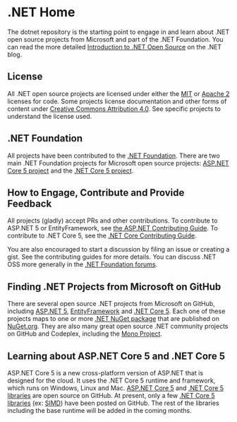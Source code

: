 # .NET Home

The dotnet repository is the starting point to engage in and learn about .NET
open source projects from Microsoft and part of the .NET Foundation. You can
read the more detailed [Introduction to .NET Open Source](http://blogs.msdn.com/dotnet)
on the .NET blog.

## License

All .NET open source projects are licensed under either the [MIT](LICENSE) or
[Apache 2](http://www.apache.org/licenses/LICENSE-2.0) licenses for code. Some
projects license documentation and other forms of content under
[Creative Commons Attribution 4.0](http://creativecommons.org/licenses/by/4.0/).
See specific projects to understand the license used.

## .NET Foundation

All projects have been contributed to the [.NET Foundation](http://www.dotnetfoundation.org/projects).
There are two main .NET Foundation projects for Microsoft open source projects:
[ASP.NET Core 5 project](http://www.dotnetfoundation.org/prjaspnetvnext.aspx)
and the [.NET Core 5 project](http://www.dotnetfoundation.org/prjaspnetvnext.aspx).

## How to Engage, Contribute and Provide Feedback

All projects (gladly) accept PRs and other contributions. To contribute to
ASP.NET 5 or EntityFramework, see [the ASP.NET Contributing Guide](https://github.com/aspnet/Home/blob/master/CONTRIBUTING.md).
To contribute to .NET Core 5, see the [.NET Core Contributing Guide](CONTRIBUTING.md).

You are also encouraged to start a discussion by filing an issue or creating a
gist. See the contributing guides for more details. You can discuss .NET OSS
more generally in the [.NET Foundation forums](http://www.dotnetfoundation.org/).

## Finding .NET Projects from Microsoft on GitHub

There are several open source .NET projects from Microsoft on GitHub, including
[ASP.NET 5](https://github.com/aspnet/home), [EntityFramework](https://github.com/aspnet/EntityFramework)
and [.NET Core 5](https://github.com/Microsoft/dotnet-corefx). Each one of these
projects maps to one or more [.NET NuGet package](http://blogs.msdn.com/b/dotnet/p/nugetpackages.aspx)
that are published on [NuGet.org](http://nuget.org/). They are also many great
open source .NET community projects on GitHub and Codeplex, including the
[Mono Project](https://github.com/mono/).

## Learning about ASP.NET Core 5 and .NET Core 5

ASP.NET Core 5 is a new cross-platform version of ASP.NET that is designed for
the cloud. It uses the .NET Core 5 runtime and framework, which runs on Windows,
Linux and Mac. [ASP.NET Core 5](https://github.com/aspnet/home) and
[.NET Core 5 libraries](https://github.com/Microsoft?query=dotnet) are open
source on GitHub. At present, only a few [.NET Core 5 libraries](https://github.com/Microsoft?query=dotnet)
(ex: [SIMD](http://github.com/microsoft/dotnet-simd)) have been posted on
GitHub. The rest of the libraries including the base runtime will be added in
the coming months.
